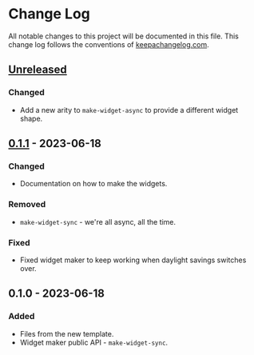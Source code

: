 # Change Log
All notable changes to this project will be documented in this file. This change log follows the conventions of [keepachangelog.com](http://keepachangelog.com/).

## [Unreleased]
### Changed
- Add a new arity to `make-widget-async` to provide a different widget shape.

## [0.1.1] - 2023-06-18
### Changed
- Documentation on how to make the widgets.

### Removed
- `make-widget-sync` - we're all async, all the time.

### Fixed
- Fixed widget maker to keep working when daylight savings switches over.

## 0.1.0 - 2023-06-18
### Added
- Files from the new template.
- Widget maker public API - `make-widget-sync`.

[Unreleased]: https://sourcehost.site/your-name/day12-passages/compare/0.1.1...HEAD
[0.1.1]: https://sourcehost.site/your-name/day12-passages/compare/0.1.0...0.1.1
